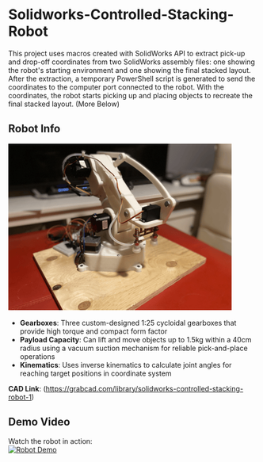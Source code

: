 # Solidworks-Controlled-Stacking-Robot
This project uses macros created with SolidWorks API to extract pick-up and drop-off coordinates from two SolidWorks assembly files: one showing the robot's starting environment and one showing the final stacked layout. After the extraction, a temporary PowerShell script is generated to send the coordinates to the computer port connected to the robot. With the coordinates, the robot starts picking up and placing objects to recreate the final stacked layout. (More Below)

## Robot Info
![Robotic Arm](SolidworksControlledStackingRobotImage.png)
- **Gearboxes**: Three custom-designed 1:25 cycloidal gearboxes that provide high torque and compact form factor
- **Payload Capacity**: Can lift and move objects up to 1.5kg within a 40cm radius using a vacuum suction mechanism for reliable pick-and-place operations
- **Kinematics**: Uses inverse kinematics to calculate joint angles for reaching target positions in coordinate system

**CAD Link**: (https://grabcad.com/library/solidworks-controlled-stacking-robot-1)

## Demo Video

Watch the robot in action:  
[![Robot Demo](https://img.youtube.com/vi/8PGG2dZVc4I/0.jpg)](https://www.youtube.com/shorts/8PGG2dZVc4I)

